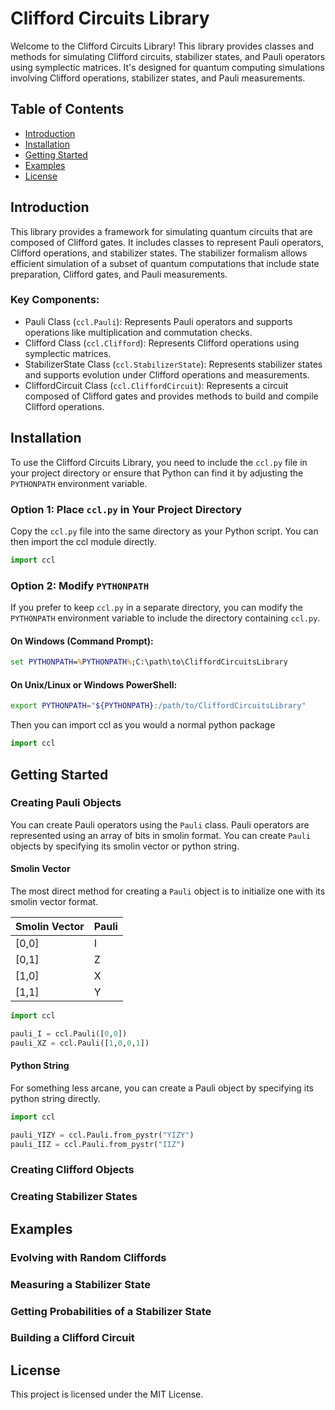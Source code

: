# Clifford Circuits Library
Welcome to the Clifford Circuits Library! This library provides classes and methods for simulating Clifford circuits, stabilizer states, and Pauli operators using symplectic matrices. It's designed for quantum computing simulations involving Clifford operations, stabilizer states, and Pauli measurements.

## Table of Contents

- [Introduction](#introduction)
- [Installation](#installation)
- [Getting Started](#getting-started)
- [Examples](#examples)
- [License](#license)

## Introduction

This library provides a framework for simulating quantum circuits that are composed of Clifford gates. It includes classes to represent Pauli operators, Clifford operations, and stabilizer states. The stabilizer formalism allows efficient simulation of a subset of quantum computations that include state preparation, Clifford gates, and Pauli measurements.

### Key Components:

- Pauli Class (`ccl.Pauli`): Represents Pauli operators and supports operations like multiplication and commutation checks.
- Clifford Class (`ccl.Clifford`): Represents Clifford operations using symplectic matrices.
- StabilizerState Class (`ccl.StabilizerState`): Represents stabilizer states and supports evolution under Clifford operations and measurements.
- CliffordCircuit Class (`ccl.CliffordCircuit`): Represents a circuit composed of Clifford gates and provides methods to build and compile Clifford operations.

## Installation

To use the Clifford Circuits Library, you need to include the `ccl.py` file in your project directory or ensure that Python can find it by adjusting the `PYTHONPATH` environment variable.

### Option 1: Place `ccl.py` in Your Project Directory

Copy the `ccl.py` file into the same directory as your Python script. You can then import the ccl module directly.

```python
import ccl
```

### Option 2: Modify `PYTHONPATH`

If you prefer to keep `ccl.py` in a separate directory, you can modify the `PYTHONPATH` environment variable to include the directory containing `ccl.py`.

#### On Windows (Command Prompt):
```cmd
set PYTHONPATH=%PYTHONPATH%;C:\path\to\CliffordCircuitsLibrary
```

#### On Unix/Linux or Windows PowerShell:
```bash
export PYTHONPATH="${PYTHONPATH}:/path/to/CliffordCircuitsLibrary"
```

Then you can import ccl as you would a normal python package

```python
import ccl
```

## Getting Started

### Creating Pauli Objects

You can create Pauli operators using the `Pauli` class. Pauli operators are represented using an array of bits in smolin format. You can create `Pauli` objects by specifying its smolin vector or python string.

#### Smolin Vector
 The most direct method for creating a `Pauli` object is to initialize one with its smolin vector format. 

 | Smolin Vector | Pauli |
|-------------|-------------|
| [0,0]      | I       |
| [0,1]   | Z        |
| [1,0]   | X        |
| [1,1]   | Y        |


```python
import ccl

pauli_I = ccl.Pauli([0,0])
pauli_XZ = ccl.Pauli([1,0,0,1])
```

#### Python String

For something less arcane, you can create a Pauli object by specifying its python string directly.

```python
import ccl

pauli_YIZY = ccl.Pauli.from_pystr("YIZY")
pauli_IIZ = ccl.Pauli.from_pystr("IIZ")
```

### Creating Clifford Objects

### Creating Stabilizer States

## Examples

### Evolving with Random Cliffords

### Measuring a Stabilizer State

### Getting Probabilities of a Stabilizer State

### Building a Clifford Circuit

## License

This project is licensed under the MIT License.
